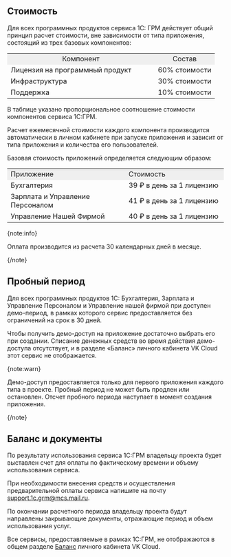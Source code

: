 ## Стоимость

Для всех программных продуктов сервиса 1С: ГРМ действует общий принцип расчет стоимости, вне зависимости от типа приложения, состоящий из трех базовых компонентов:

<table style="width: 99%; margin-right: calc(1%);"><tbody><tr><td style="width: 70.9434%; text-align: center; background-color: rgb(239, 239, 239);">Компонент</td><td style="width: 29.0566%; text-align: center; background-color: rgb(239, 239, 239);">Состав</td></tr><tr><td style="width: 70.9434%;">Лицензия на программный продукт</td><td style="width: 29.0566%; text-align: center;">60% стоимости</td></tr><tr><td style="width: 70.9434%;">Инфраструктура</td><td style="width: 29.0566%; text-align: center;">30% стоимости</td></tr><tr><td style="width: 70.9434%;">Поддержка</td><td style="width: 29.0566%; text-align: center;">10% стоимости</td></tr></tbody></table>

В таблице указано пропорциональное соотношение стоимости компонентов сервиса 1С:ГРМ.

Расчет ежемесячной стоимости каждого компонента производится автоматически в личном кабинете при запуске приложения и зависит от типа приложения и количества его пользователей.

Базовая стоимость приложений определяется следующим образом:

<table border="0" cellpadding="0" cellspacing="0" width="435"><tbody><tr><td height="19" style="background-color: rgb(239, 239, 239);" width="54.48275862068966%">Приложение</td><td style="background-color: rgb(239, 239, 239);" width="45.51724137931034%">Стоимость</td></tr><tr><td height="19">Бухгалтерия</td><td>39 ₽ в день за 1 лицензию</td></tr><tr><td height="19">Зарплата и Управление Персоналом</td><td>41 ₽ в день за 1 лицензию</td></tr><tr><td height="19">Управление Нашей Фирмой</td><td>40 ₽ в день за 1 лицензию</td></tr></tbody></table>

{note:info}

Оплата производится из расчета 30 календарных дней в месяце.

{/note}

## Пробный период

Для всех программных продуктов 1С: Бухгалтерия, Зарплата и Управление Персоналом и Управление нашей фирмой при доступен демо-период, в рамках которого сервис предоставляется без ограничений на срок в 30 дней.

Чтобы получить демо-доступ на приложение достаточно выбрать его при создании. Списание денежных средств во время действия демо-доступа отсутствует, и в разделе «Баланс» личного кабинета VK Cloud этот сервис не отображается.

{note:warn}

Демо-доступ предоставляется только для первого приложения каждого типа в проекте. Пробный период не может быть продлен или остановлен. Отсчет пробного периода наступает в момент создания приложения.

{/note}

## Баланс и документы

По результату использования сервиса 1С:ГРМ владельцу проекта будет выставлен счет для оплаты по фактическому времени и объему использования сервиса.

При необходимости внесения средств и осуществления предварительной оплаты сервиса напишите на почту [support.1c.grm@mcs.mail.ru](mailto:support.1c.grm@mcs.mail.ru).

По окончании расчетного периода владельцу проекта будут направлены закрывающие документы, отражающие период и объем использования услуг.

Все сервисы, предоставляемые в рамках 1С:ГРМ, не отображаются в общем разделе [Баланс](https://msk.cloud.vk.com/app/services/billing) личного кабинета VK Cloud.
